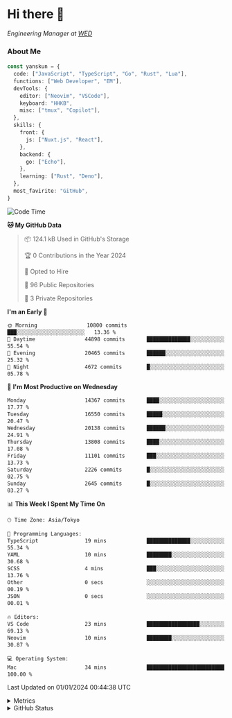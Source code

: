 # Hi there&nbsp;:wave:

<!-- ![Alt text](https://spotify-recently-played-readme.vercel.app/api?user=31kynbuubkiu3r4qh4hjuaglhfay) -->

_Engineering Manager at [WED](https://github.com/wedinc)_

### About Me

```ts
const yanskun = {
  code: ["JavaScript", "TypeScript", "Go", "Rust", "Lua"],
  functions: ["Web Developer", "EM"],
  devTools: {
    editor: ["Neovim", "VSCode"],
    keyboard: "HHKB",
    misc: ["tmux", "Copilot"],
  },
  skills: {
    front: {
      js: ["Nuxt.js", "React"],
    },
    backend: {
      go: ["Echo"],
    },
    learning: ["Rust", "Deno"],
  },
  most_favirite: "GitHub",
}
```

<!--START_SECTION:waka-->
![Code Time](http://img.shields.io/badge/Code%20Time-638%20hrs%203%20mins-blue)

**🐱 My GitHub Data** 

> 📦 124.1 kB Used in GitHub's Storage 
 > 
> 🏆 0 Contributions in the Year 2024
 > 
> 💼 Opted to Hire
 > 
> 📜 96 Public Repositories 
 > 
> 🔑 3 Private Repositories 
 > 
**I'm an Early 🐤** 

```text
🌞 Morning                10800 commits       ███░░░░░░░░░░░░░░░░░░░░░░   13.36 % 
🌆 Daytime                44898 commits       ██████████████░░░░░░░░░░░   55.54 % 
🌃 Evening                20465 commits       ██████░░░░░░░░░░░░░░░░░░░   25.32 % 
🌙 Night                  4672 commits        █░░░░░░░░░░░░░░░░░░░░░░░░   05.78 % 
```
📅 **I'm Most Productive on Wednesday** 

```text
Monday                   14367 commits       ████░░░░░░░░░░░░░░░░░░░░░   17.77 % 
Tuesday                  16550 commits       █████░░░░░░░░░░░░░░░░░░░░   20.47 % 
Wednesday                20138 commits       ██████░░░░░░░░░░░░░░░░░░░   24.91 % 
Thursday                 13808 commits       ████░░░░░░░░░░░░░░░░░░░░░   17.08 % 
Friday                   11101 commits       ███░░░░░░░░░░░░░░░░░░░░░░   13.73 % 
Saturday                 2226 commits        █░░░░░░░░░░░░░░░░░░░░░░░░   02.75 % 
Sunday                   2645 commits        █░░░░░░░░░░░░░░░░░░░░░░░░   03.27 % 
```


📊 **This Week I Spent My Time On** 

```text
🕑︎ Time Zone: Asia/Tokyo

💬 Programming Languages: 
TypeScript               19 mins             ██████████████░░░░░░░░░░░   55.34 % 
YAML                     10 mins             ████████░░░░░░░░░░░░░░░░░   30.68 % 
SCSS                     4 mins              ███░░░░░░░░░░░░░░░░░░░░░░   13.76 % 
Other                    0 secs              ░░░░░░░░░░░░░░░░░░░░░░░░░   00.19 % 
JSON                     0 secs              ░░░░░░░░░░░░░░░░░░░░░░░░░   00.01 % 

🔥 Editors: 
VS Code                  23 mins             █████████████████░░░░░░░░   69.13 % 
Neovim                   10 mins             ████████░░░░░░░░░░░░░░░░░   30.87 % 

💻 Operating System: 
Mac                      34 mins             █████████████████████████   100.00 % 
```


 Last Updated on 01/01/2024 00:44:38 UTC
<!--END_SECTION:waka-->

<details>
  <summary>Metrics</summary>
  <img src="https://github.com/yanskun/yanskun/blob/main/github-metrics.svg" alt="Metrics">
</details>

<details>
  <summary>GitHub Status</summary>
  <picture>
    <source media="(prefers-color-scheme: dark)" srcset="https://raw.githubusercontent.com/yanskun/yanskun/master/profile-summary-card-output/nord_dark/0-profile-details.svg">
   <img src="https://raw.githubusercontent.com/yanskun/yanskun/master/profile-summary-card-output/default/0-profile-details.svg">
  </picture>
  <br>
  <picture>
    <source media="(prefers-color-scheme: dark)" srcset="https://raw.githubusercontent.com/yanskun/yanskun/master/profile-summary-card-output/nord_dark/1-repos-per-language.svg">
   <img src="https://raw.githubusercontent.com/yanskun/yanskun/master/profile-summary-card-output/default/1-repos-per-language.svg">
  </picture>
  <picture>
    <source media="(prefers-color-scheme: dark)" srcset="https://raw.githubusercontent.com/yanskun/yanskun/master/profile-summary-card-output/nord_dark/2-most-commit-language.svg">
   <img src="https://raw.githubusercontent.com/yanskun/yanskun/master/profile-summary-card-output/default/2-most-commit-language.svg">
  </picture>
  <br>
  <picture>
    <source media="(prefers-color-scheme: dark)" srcset="https://raw.githubusercontent.com/yanskun/yanskun/master/profile-summary-card-output/nord_dark/3-stats.svg">
   <img src="https://raw.githubusercontent.com/yanskun/yanskun/master/profile-summary-card-output/default/3-stats.svg">
  </picture>
  <picture>
    <source media="(prefers-color-scheme: dark)" srcset="https://raw.githubusercontent.com/yanskun/yanskun/master/profile-summary-card-output/nord_dark/4-productive-time.svg">
   <img src="https://raw.githubusercontent.com/yanskun/yanskun/master/profile-summary-card-output/default/4-productive-time.svg">
  </picture>
</details>
